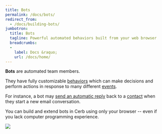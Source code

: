 ```yaml
---
title: Bots
permalink: /docs/bots/
redirect_from:
  - /docs/building-bots/
jumbotron:
  title: Bots
  tagline: Powerful automated behaviors built from your web browser
  breadcrumbs:
  -
    label: Docs &raquo;
    url: /docs/home/
---
```


**Bots** are automated team members.

They have fully customizable [behaviors](/docs/bots/behaviors/) which can make decisions and perform actions in response to many different [events](/docs/bots/events/).

For instance, a bot may [send an automatic reply](/guides/bots/send-automatic-replies/) back to a [contact](/docs/contacts/) when they start a new email conversation.

You can build and extend bots in Cerb using only your browser -- even if you lack computer programming experience.

<div class="cerb-screenshot" style="margin-bottom:20px;">
<img src="/assets/images/home/bots.png" class="screenshot">
</div>

